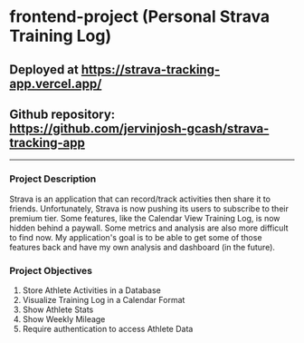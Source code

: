 # frontend-project (Personal Strava Training Log)

## Deployed at https://strava-tracking-app.vercel.app/

## Github repository: https://github.com/jervinjosh-gcash/strava-tracking-app

-------------------------------------------------------------------------------
### Project Description
Strava is an application that can record/track activities then share it to friends. Unfortunately, Strava is now pushing its users to subscribe to their premium tier. Some features, like the Calendar View Training Log, is now hidden behind a paywall. Some metrics and analysis are also more difficult to find now. My application's goal is to be able to get some of those features back and have my own analysis and dashboard (in the future).


### Project Objectives

1. Store Athlete Activities in a Database
2. Visualize Training Log in a Calendar Format
3. Show Athlete Stats
4. Show Weekly Mileage
5. Require authentication to access Athlete Data
